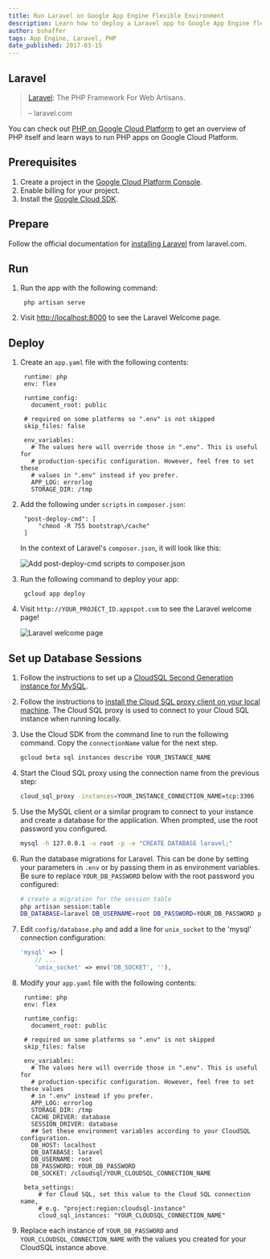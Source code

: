 ```yaml
---
title: Run Laravel on Google App Engine Flexible Environment
description: Learn how to deploy a Laravel app to Google App Engine flexible environment.
author: bshaffer
tags: App Engine, Laravel, PHP
date_published: 2017-03-15
---
```

## Laravel

> [Laravel][laravel]: The PHP Framework For Web Artisans.
>
> – laravel.com

You can check out [PHP on Google Cloud Platform][php-gcp] to get an
overview of PHP itself and learn ways to run PHP apps on Google Cloud
Platform.

## Prerequisites

1. Create a project in the [Google Cloud Platform Console](https://console.cloud.google.com/).
1. Enable billing for your project.
1. Install the [Google Cloud SDK](https://cloud.google.com/sdk/).

## Prepare

Follow the official documentation for [installing Laravel][laravel-install]
from laravel.com.

## Run

1. Run the app with the following command:

        php artisan serve

1. Visit [http://localhost:8000](http://localhost:8000) to see the Laravel
Welcome page.

## Deploy

1. Create an `app.yaml` file with the following contents:

        runtime: php
        env: flex

        runtime_config:
          document_root: public

        # required on some platforms so ".env" is not skipped
        skip_files: false

        env_variables:
          # The values here will override those in ".env". This is useful for
          # production-specific configuration. However, feel free to set these
          # values in ".env" instead if you prefer.
          APP_LOG: errorlog
          STORAGE_DIR: /tmp

1. Add the following under `scripts` in `composer.json`:

        "post-deploy-cmd": [
            "chmod -R 755 bootstrap\/cache"
        ]

    In the context of Laravel's `composer.json`, it will look like this:

    ![Add post-deploy-cmd scripts to composer.json][composer-json]

1. Run the following command to deploy your app:

        gcloud app deploy

1. Visit `http://YOUR_PROJECT_ID.appspot.com` to see the Laravel welcome page!

    ![Laravel welcome page][laravel-welcome]

## Set up Database Sessions

1. Follow the instructions to set up a
[CloudSQL Second Generation instance for MySQL][cloudsql-create].

1. Follow the instructions to
[install the Cloud SQL proxy client on your local machine][cloudsql-install].
The Cloud SQL proxy is used to connect to your Cloud SQL instance when running
locally.

1. Use the Cloud SDK from the command line to run the following command. Copy
the `connectionName` value for the next step.
    ```sh
    gcloud beta sql instances describe YOUR_INSTANCE_NAME
    ```

1. Start the Cloud SQL proxy using the connection name from the previous step:
    ```sh
    cloud_sql_proxy -instances=YOUR_INSTANCE_CONNECTION_NAME=tcp:3306
    ```

1. Use the MySQL client or a similar program to connect to your instance and
  create a database for the application. When prompted, use the root password
  you configured.
    ```sh
    mysql -h 127.0.0.1 -u root -p -e "CREATE DATABASE laravel;"
    ```

1. Run the database migrations for Laravel. This can be done by setting your
  parameters in `.env` or by passing them in as environment variables. Be sure
  to replace `YOUR_DB_PASSWORD` below with the root password you configured:
    ```sh
    # create a migration for the session table
    php artisan session:table
    DB_DATABASE=laravel DB_USERNAME=root DB_PASSWORD=YOUR_DB_PASSWORD php artisan migrate --force
    ```

1. Edit `config/database.php` and add a line for `unix_socket` to the
  'mysql' connection configuration:
    ```php
    'mysql' => [
        // ...
        'unix_socket' => env('DB_SOCKET', ''),
    ```

1. Modify your `app.yaml` file with the following contents:

        runtime: php
        env: flex

        runtime_config:
          document_root: public

        # required on some platforms so ".env" is not skipped
        skip_files: false

        env_variables:
          # The values here will override those in ".env". This is useful for
          # production-specific configuration. However, feel free to set these values
          # in ".env" instead if you prefer.
          APP_LOG: errorlog
          STORAGE_DIR: /tmp
          CACHE_DRIVER: database
          SESSION_DRIVER: database
          ## Set these environment variables according to your CloudSQL configuration.
          DB_HOST: localhost
          DB_DATABASE: laravel
          DB_USERNAME: root
          DB_PASSWORD: YOUR_DB_PASSWORD
          DB_SOCKET: /cloudsql/YOUR_CLOUDSQL_CONNECTION_NAME

        beta_settings:
            # for Cloud SQL, set this value to the Cloud SQL connection name,
            # e.g. "project:region:cloudsql-instance"
            cloud_sql_instances: "YOUR_CLOUDSQL_CONNECTION_NAME"

1. Replace each instance of `YOUR_DB_PASSWORD` and `YOUR_CLOUDSQL_CONNECTION_NAME`
with the values you created for your CloudSQL instance above.

[php-gcp]: https://cloud.google.com/php
[laravel]: http://laravel.com
[laravel-install]: https://laravel.com/docs/5.4/installation
[laravel-welcome]: https://storage.googleapis.com/gcp-community/tutorials/run-laravel-on-appengine-flexible/welcome-page.png
[composer-json]: https://storage.googleapis.com/gcp-community/tutorials/run-laravel-on-appengine-flexible/composer-json.png
[cloudsql-create]: https://cloud.google.com/sql/docs/mysql/create-instance
[cloudsql-install]: https://cloud.google.com/sql/docs/mysql/connect-external-app#install

